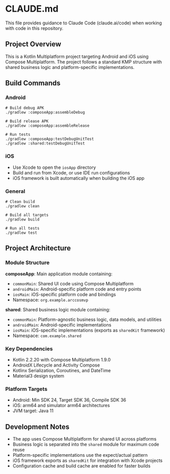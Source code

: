 # CLAUDE.md

This file provides guidance to Claude Code (claude.ai/code) when working with code in this repository.

## Project Overview

This is a Kotlin Multiplatform project targeting Android and iOS using Compose Multiplatform. The project follows a standard KMP structure with shared business logic and platform-specific implementations.

## Build Commands

### Android
```shell
# Build debug APK
./gradlew :composeApp:assembleDebug

# Build release APK  
./gradlew :composeApp:assembleRelease

# Run tests
./gradlew :composeApp:testDebugUnitTest
./gradlew :shared:testDebugUnitTest
```

### iOS
- Use Xcode to open the `iosApp` directory
- Build and run from Xcode, or use IDE run configurations
- iOS framework is built automatically when building the iOS app

### General
```shell
# Clean build
./gradlew clean

# Build all targets
./gradlew build

# Run all tests
./gradlew test
```

## Project Architecture

### Module Structure

**composeApp**: Main application module containing:
- `commonMain`: Shared UI code using Compose Multiplatform
- `androidMain`: Android-specific platform code and entry points
- `iosMain`: iOS-specific platform code and bindings
- Namespace: `org.example.arccosmvp`

**shared**: Shared business logic module containing:
- `commonMain`: Platform-agnostic business logic, data models, and utilities
- `androidMain`: Android-specific implementations
- `iosMain`: iOS-specific implementations (exports as `sharedKit` framework)
- Namespace: `com.example.shared`

### Key Dependencies
- Kotlin 2.2.20 with Compose Multiplatform 1.9.0
- AndroidX Lifecycle and Activity Compose
- Kotlinx Serialization, Coroutines, and DateTime
- Material3 design system

### Platform Targets
- Android: Min SDK 24, Target SDK 36, Compile SDK 36
- iOS: arm64 and simulator arm64 architectures
- JVM target: Java 11

## Development Notes

- The app uses Compose Multiplatform for shared UI across platforms
- Business logic is separated into the `shared` module for maximum code reuse
- Platform-specific implementations use the expect/actual pattern
- iOS framework exports as `sharedKit` for integration with Xcode projects
- Configuration cache and build cache are enabled for faster builds